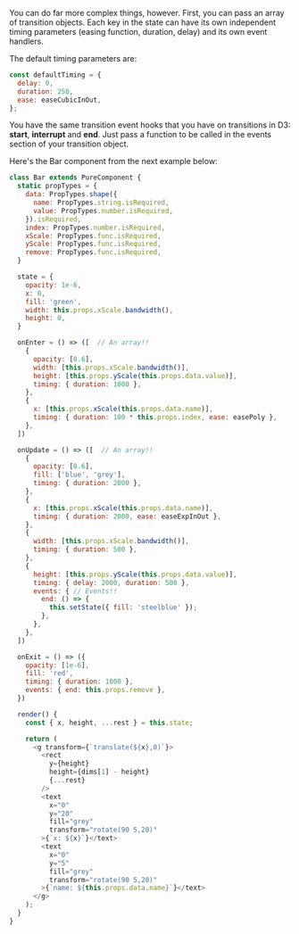 You can do far more complex things, however.  First, you can pass an array of transition objects.
Each key in the state can have its own independent timing parameters (easing function, duration, delay) and its own event handlers.

The default timing parameters are:

```js
const defaultTiming = {
  delay: 0,
  duration: 250,
  ease: easeCubicInOut,
}; 
```
You have the same transition event hooks that you have on transitions in D3: **start**, **interrupt** and **end**.
Just pass a function to be called in the events section of your transition object.

Here's the Bar component from the next example below:
```js
class Bar extends PureComponent {
  static propTypes = {
    data: PropTypes.shape({
      name: PropTypes.string.isRequired,
      value: PropTypes.number.isRequired,
    }).isRequired,
    index: PropTypes.number.isRequired,
    xScale: PropTypes.func.isRequired,
    yScale: PropTypes.func.isRequired,
    remove: PropTypes.func.isRequired,
  }

  state = {
    opacity: 1e-6,
    x: 0,
    fill: 'green',
    width: this.props.xScale.bandwidth(),
    height: 0,
  }

  onEnter = () => ([  // An array!!
    {
      opacity: [0.6],
      width: [this.props.xScale.bandwidth()],
      height: [this.props.yScale(this.props.data.value)],
      timing: { duration: 1000 },
    },
    {
      x: [this.props.xScale(this.props.data.name)],
      timing: { duration: 100 * this.props.index, ease: easePoly },
    },
  ])

  onUpdate = () => ([  // An array!!
    {
      opacity: [0.6],
      fill: ['blue', 'grey'],
      timing: { duration: 2000 },
    },
    {
      x: [this.props.xScale(this.props.data.name)],
      timing: { duration: 2000, ease: easeExpInOut },
    },
    {
      width: [this.props.xScale.bandwidth()],
      timing: { duration: 500 },
    },
    {
      height: [this.props.yScale(this.props.data.value)],
      timing: { delay: 2000, duration: 500 },
      events: { // Events!!
        end: () => {
          this.setState({ fill: 'steelblue' });
        },
      },
    },
  ])

  onExit = () => ({
    opacity: [1e-6],
    fill: 'red',
    timing: { duration: 1000 },
    events: { end: this.props.remove },
  })

  render() {
    const { x, height, ...rest } = this.state;

    return (
      <g transform={`translate(${x},0)`}>
        <rect
          y={height}
          height={dims[1] - height}
          {...rest}
        />
        <text
          x="0"
          y="20"
          fill="grey"
          transform="rotate(90 5,20)"
        >{`x: ${x}`}</text>
        <text
          x="0"
          y="5"
          fill="grey"
          transform="rotate(90 5,20)"
        >{`name: ${this.props.data.name}`}</text>
      </g>
    );
  }
}
```
